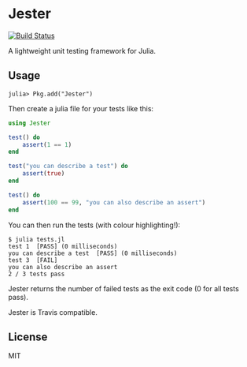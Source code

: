 # Jester

[![Build Status](https://travis-ci.org/richorama/Jester.jl.svg?branch=master)](https://travis-ci.org/richorama/Jester.jl)

A lightweight unit testing framework for Julia.

## Usage

```
julia> Pkg.add("Jester")
```

Then create a julia file for your tests like this:

```julia
using Jester

test() do 
	assert(1 == 1)
end

test("you can describe a test") do 
	assert(true)
end

test() do 
	assert(100 == 99, "you can also describe an assert")
end
```

You can then run the tests (with colour highlighting!):

```
$ julia tests.jl
test 1  [PASS] (0 milliseconds)
you can describe a test  [PASS] (0 milliseconds)
test 3  [FAIL]
you can also describe an assert
2 / 3 tests pass
```

Jester returns the number of failed tests as the exit code (0 for all tests pass).

Jester is Travis compatible. 

## License 

MIT
